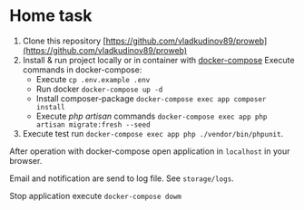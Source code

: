 # Home task #
1. Clone this repository [https://github.com/vladkudinov89/proweb](https://github.com/vladkudinov89/proweb)
2. Install & run project locally or in container with [docker-compose](https://dotsandbrackets.com/quick-intro-to-docker-compose-ru/)
Execute commands in docker-compose:
    - Execute `cp .env.example .env`
    - Run docker `docker-compose up -d`
    - Install composer-package `docker-compose exec app composer install`
    - Execute _php artisan_ commands `docker-compose exec app php artisan migrate:fresh --seed`
3. Execute test run `docker-compose exec app php ./vendor/bin/phpunit`.

After operation with docker-compose open application in `localhost` in your browser.

Email and notification are send to log file. See `storage/logs`.

Stop application execute `docker-compose dowm` 
